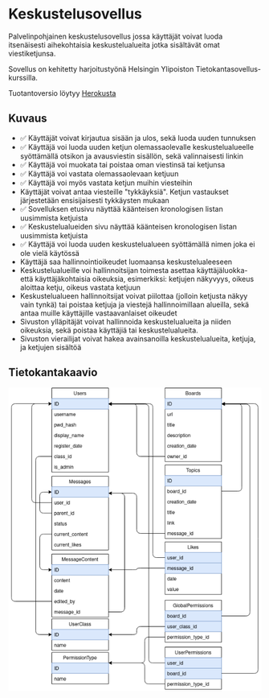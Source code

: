 # Keskustelusovellus

Palvelinpohjainen keskustelusovellus jossa käyttäjät voivat luoda itsenäisesti aihekohtaisia keskustelualueita jotka sisältävät omat viestiketjunsa.

Sovellus on kehitetty harjoitustyönä Helsingin Ylipoiston Tietokantasovellus-kurssilla.

Tuotantoversio löytyy [Herokusta](https://ancient-brushlands-17896.herokuapp.com/)

## Kuvaus

* ✅ Käyttäjät voivat kirjautua sisään ja ulos, sekä luoda uuden tunnuksen
* ✅ Käyttäjä voi luoda uuden ketjun olemassaolevalle keskustelualueelle syöttämällä otsikon ja avausviestin sisällön, sekä valinnaisesti linkin
* ✅ Käyttäjä voi muokata tai poistaa oman viestinsä tai ketjunsa
* ✅ Käyttäjä voi vastata olemassaolevaan ketjuun
* ✅ Käyttäjä voi myös vastata ketjun muihin viesteihin
* Käyttäjät voivat antaa viesteille "tykkäyksiä". Ketjun vastaukset järjestetään ensisijaisesti tykkäysten mukaan
* ✅ Sovelluksen etusivu näyttää käänteisen kronologisen listan uusimmista ketjuista
* ✅ Keskustelualueiden sivu näyttää käänteisen kronologisen listan uusimmista ketjuista
* ✅ Käyttäjä voi luoda uuden keskustelualueen syöttämällä nimen joka ei ole vielä käytössä
* Käyttäjä saa hallinnointioikeudet luomaansa keskustelualeeseen
* Keskustelualueille voi hallinnoitsijan toimesta asettaa käyttäjäluokka- että käyttäjäkohtaisia oikeuksia, esimerkiksi: ketjujen näkyvyys, oikeus aloittaa ketju, oikeus vastata ketjuun
* Keskustelualueen hallinnoitsijat voivat piilottaa (jolloin ketjusta näkyy vain tynkä) tai poistaa ketjuja ja viestejä hallinnoimillaan alueilla, sekä antaa muille käyttäjille vastaavanlaiset oikeudet
* Sivuston ylläpitäjät voivat hallinnoida keskustelualueita ja niiden oikeuksia, sekä poistaa käyttäjiä tai keskustelualueita.
* Sivuston vierailijat voivat hakea avainsanoilla keskustelualueita, ketjuja, ja ketjujen sisältöä

## Tietokantakaavio

![Database Schema](https://github.com/chzesa/uni-tsoha/blob/master/docs/schema.png)